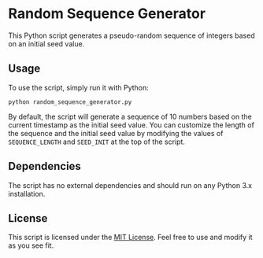 Random Sequence Generator
=========================

This Python script generates a pseudo-random sequence of integers based on an initial seed value.

Usage
-----

To use the script, simply run it with Python:

```
python random_sequence_generator.py
```

By default, the script will generate a sequence of 10 numbers based on the current timestamp as the initial seed value. You can customize the length of the sequence and the initial seed value by modifying the values of `SEQUENCE_LENGTH` and `SEED_INIT` at the top of the script.

Dependencies
------------

The script has no external dependencies and should run on any Python 3.x installation.

License
-------

This script is licensed under the [MIT License](LICENSE). Feel free to use and modify it as you see fit.
